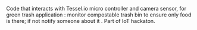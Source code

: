 
Code that interacts with Tessel.io micro controller and camera sensor, for green trash application : monitor compostable trash bin to ensure only food is there; if not notify someone about it . Part of IoT hackaton.
